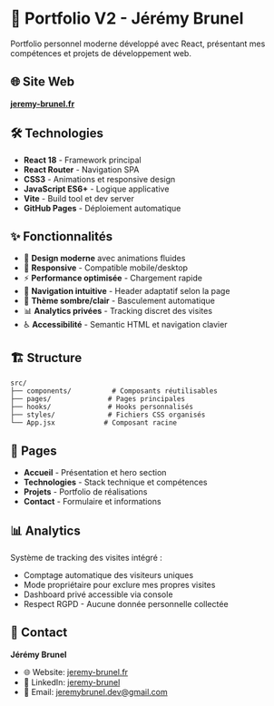 # 🚀 Portfolio V2 - Jérémy Brunel

Portfolio personnel moderne développé avec React, présentant mes compétences et projets de développement web.

## 🌐 Site Web

**[jeremy-brunel.fr](https://jeremy-brunel.fr)**

## 🛠️ Technologies

- **React 18** - Framework principal
- **React Router** - Navigation SPA
- **CSS3** - Animations et responsive design
- **JavaScript ES6+** - Logique applicative
- **Vite** - Build tool et dev server
- **GitHub Pages** - Déploiement automatique

## ✨ Fonctionnalités

- 🎨 **Design moderne** avec animations fluides
- 📱 **Responsive** - Compatible mobile/desktop
- ⚡ **Performance optimisée** - Chargement rapide
- 🧭 **Navigation intuitive** - Header adaptatif selon la page
- 🌙 **Thème sombre/clair** - Basculement automatique
- 📊 **Analytics privées** - Tracking discret des visites
- ♿ **Accessibilité** - Semantic HTML et navigation clavier

## 🏗️ Structure

```
src/
├── components/          # Composants réutilisables
├── pages/              # Pages principales
├── hooks/              # Hooks personnalisés
├── styles/             # Fichiers CSS organisés
└── App.jsx            # Composant racine
```

## 🎯 Pages

- **Accueil** - Présentation et hero section
- **Technologies** - Stack technique et compétences
- **Projets** - Portfolio de réalisations
- **Contact** - Formulaire et informations

## 📊 Analytics

Système de tracking des visites intégré :
- Comptage automatique des visiteurs uniques
- Mode propriétaire pour exclure mes propres visites
- Dashboard privé accessible via console
- Respect RGPD - Aucune donnée personnelle collectée

## 📧 Contact

**Jérémy Brunel**
- 🌐 Website: [jeremy-brunel.fr](https://jeremy-brunel.fr)
- 💼 LinkedIn: [jeremy-brunel](https://linkedin.com/in/jeremy-brunel)
- 📧 Email: jeremybrunel.dev@gmail.com